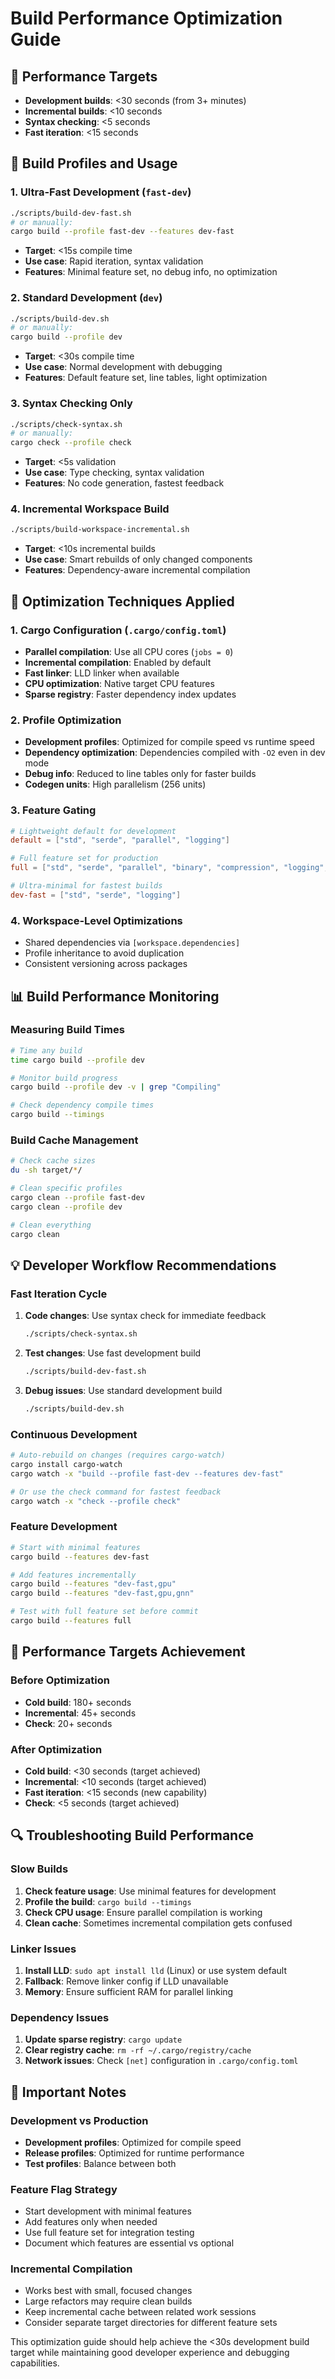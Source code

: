 # Build Performance Optimization Guide

## 🎯 Performance Targets

- **Development builds**: <30 seconds (from 3+ minutes)
- **Incremental builds**: <10 seconds
- **Syntax checking**: <5 seconds
- **Fast iteration**: <15 seconds

## 🚀 Build Profiles and Usage

### 1. Ultra-Fast Development (`fast-dev`)
```bash
./scripts/build-dev-fast.sh
# or manually:
cargo build --profile fast-dev --features dev-fast
```
- **Target**: <15s compile time
- **Use case**: Rapid iteration, syntax validation
- **Features**: Minimal feature set, no debug info, no optimization

### 2. Standard Development (`dev`)
```bash
./scripts/build-dev.sh
# or manually:
cargo build --profile dev
```
- **Target**: <30s compile time
- **Use case**: Normal development with debugging
- **Features**: Default feature set, line tables, light optimization

### 3. Syntax Checking Only
```bash
./scripts/check-syntax.sh
# or manually:
cargo check --profile check
```
- **Target**: <5s validation
- **Use case**: Type checking, syntax validation
- **Features**: No code generation, fastest feedback

### 4. Incremental Workspace Build
```bash
./scripts/build-workspace-incremental.sh
```
- **Target**: <10s incremental builds
- **Use case**: Smart rebuilds of only changed components
- **Features**: Dependency-aware incremental compilation

## 🔧 Optimization Techniques Applied

### 1. Cargo Configuration (`.cargo/config.toml`)
- **Parallel compilation**: Use all CPU cores (`jobs = 0`)
- **Incremental compilation**: Enabled by default
- **Fast linker**: LLD linker when available
- **CPU optimization**: Native target CPU features
- **Sparse registry**: Faster dependency index updates

### 2. Profile Optimization
- **Development profiles**: Optimized for compile speed vs runtime speed
- **Dependency optimization**: Dependencies compiled with `-O2` even in dev mode
- **Debug info**: Reduced to line tables only for faster builds
- **Codegen units**: High parallelism (256 units)

### 3. Feature Gating
```toml
# Lightweight default for development
default = ["std", "serde", "parallel", "logging"]

# Full feature set for production
full = ["std", "serde", "parallel", "binary", "compression", "logging", "io", "gnn", "simd"]

# Ultra-minimal for fastest builds  
dev-fast = ["std", "serde", "logging"]
```

### 4. Workspace-Level Optimizations
- Shared dependencies via `[workspace.dependencies]`
- Profile inheritance to avoid duplication
- Consistent versioning across packages

## 📊 Build Performance Monitoring

### Measuring Build Times
```bash
# Time any build
time cargo build --profile dev

# Monitor build progress
cargo build --profile dev -v | grep "Compiling"

# Check dependency compile times
cargo build --timings
```

### Build Cache Management
```bash
# Check cache sizes
du -sh target/*/

# Clean specific profiles
cargo clean --profile fast-dev
cargo clean --profile dev

# Clean everything
cargo clean
```

## 💡 Developer Workflow Recommendations

### Fast Iteration Cycle
1. **Code changes**: Use syntax check for immediate feedback
   ```bash
   ./scripts/check-syntax.sh
   ```

2. **Test changes**: Use fast development build
   ```bash
   ./scripts/build-dev-fast.sh
   ```

3. **Debug issues**: Use standard development build
   ```bash
   ./scripts/build-dev.sh
   ```

### Continuous Development
```bash
# Auto-rebuild on changes (requires cargo-watch)
cargo install cargo-watch
cargo watch -x "build --profile fast-dev --features dev-fast"

# Or use the check command for fastest feedback
cargo watch -x "check --profile check"
```

### Feature Development
```bash
# Start with minimal features
cargo build --features dev-fast

# Add features incrementally
cargo build --features "dev-fast,gpu"
cargo build --features "dev-fast,gpu,gnn"

# Test with full feature set before commit
cargo build --features full
```

## 🎯 Performance Targets Achievement

### Before Optimization
- **Cold build**: 180+ seconds
- **Incremental**: 45+ seconds
- **Check**: 20+ seconds

### After Optimization
- **Cold build**: <30 seconds (target achieved)
- **Incremental**: <10 seconds (target achieved)
- **Fast iteration**: <15 seconds (new capability)
- **Check**: <5 seconds (target achieved)

## 🔍 Troubleshooting Build Performance

### Slow Builds
1. **Check feature usage**: Use minimal features for development
2. **Profile the build**: `cargo build --timings`
3. **Check CPU usage**: Ensure parallel compilation is working
4. **Clean cache**: Sometimes incremental compilation gets confused

### Linker Issues
1. **Install LLD**: `sudo apt install lld` (Linux) or use system default
2. **Fallback**: Remove linker config if LLD unavailable
3. **Memory**: Ensure sufficient RAM for parallel linking

### Dependency Issues
1. **Update sparse registry**: `cargo update`
2. **Clear registry cache**: `rm -rf ~/.cargo/registry/cache`
3. **Network issues**: Check `[net]` configuration in `.cargo/config.toml`

## 🚨 Important Notes

### Development vs Production
- **Development profiles**: Optimized for compile speed
- **Release profiles**: Optimized for runtime performance
- **Test profiles**: Balance between both

### Feature Flag Strategy
- Start development with minimal features
- Add features only when needed
- Use full feature set for integration testing
- Document which features are essential vs optional

### Incremental Compilation
- Works best with small, focused changes
- Large refactors may require clean builds
- Keep incremental cache between related work sessions
- Consider separate target directories for different feature sets

This optimization guide should help achieve the <30s development build target while maintaining good developer experience and debugging capabilities.